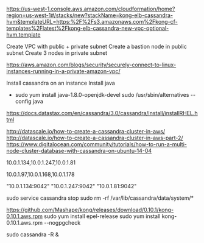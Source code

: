 https://us-west-1.console.aws.amazon.com/cloudformation/home?region=us-west-1#/stacks/new?stackName=kong-elb-cassandra-hvm&templateURL=https:%2F%2Fs3.amazonaws.com%2Fkong-cf-templates%2Flatest%2Fkong-elb-cassandra-new-vpc-optional-hvm.template

Create VPC with public + private subnet
Create a bastion node in public subnet
Create 3 nodes in private subnet


https://aws.amazon.com/blogs/security/securely-connect-to-linux-instances-running-in-a-private-amazon-vpc/

Install cassandra on an instance
  Install java
  - sudo yum install java-1.8.0-openjdk-devel
  sudo /usr/sbin/alternatives --config java

https://docs.datastax.com/en/cassandra/3.0/cassandra/install/installRHEL.html


http://datascale.io/how-to-create-a-cassandra-cluster-in-aws/
http://datascale.io/how-to-create-a-cassandra-cluster-in-aws-part-2/
https://www.digitalocean.com/community/tutorials/how-to-run-a-multi-node-cluster-database-with-cassandra-on-ubuntu-14-04

10.0.1.134,10.0.1.247,10.0.1.81

10.0.1.97,10.0.1.168,10.0.1.178


"10.0.1.134:9042"
"10.0.1.247:9042"
"10.0.1.81:9042"

sudo service cassandra stop
sudo rm -rf /var/lib/cassandra/data/system/*



https://github.com/Mashape/kong/releases/download/0.10.1/kong-0.10.1.aws.rpm
sudo yum install epel-release
sudo yum install kong-0.10.1.aws.rpm --nogpgcheck




sudo cassandra -R &
